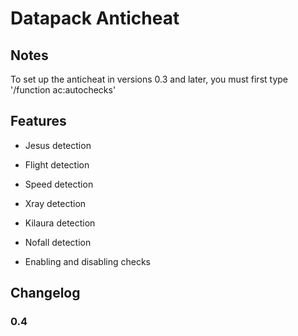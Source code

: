 # Datapack Anticheat

## Notes
To set up the anticheat in versions 0.3 and later, you must first type '/function ac:autochecks'

## Features
* Jesus detection
* Flight detection
* Speed detection
* Xray detection
* Kilaura detection
* Nofall detection

* Enabling and disabling checks

## Changelog
### 0.4
